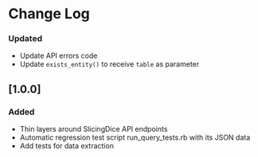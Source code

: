 # Change Log

### Updated
- Update API errors code
- Update `exists_entity()` to receive `table` as parameter

## [1.0.0]
### Added
- Thin layers around SlicingDice API endpoints
- Automatic regression test script run_query_tests.rb with its JSON data
- Add tests for data extraction

